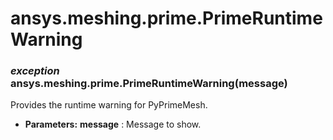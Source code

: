 # ansys.meshing.prime.PrimeRuntimeWarning



### *exception* ansys.meshing.prime.PrimeRuntimeWarning(message)

Provides the runtime warning for PyPrimeMesh.

* **Parameters:**
  **message**
  : Message to show.

<!-- !! processed by numpydoc !! -->
